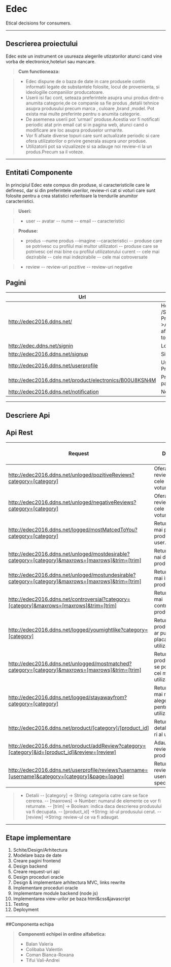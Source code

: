 Edec
===================
Etical decisions for consumers.

----------


Descrierea proiectului
-------------

Edec este un instrument ce usureaza alegerile utizatorilor atunci cand vine vorba de electronice,hoteluri sau mancare.

> **Cum functioneaza:**

> - Edec dispune de o baza de date in care produsele contin informatii legate de substantele folosite, locul de provenienta, si ideologiile companiilor producatoare.
> - Userii isi fac cont, seteaza preferintele asupra unui produs dintr-o anumita categorie,de ce companie sa fie produs ,detalii tehnice asupra produsului precum marca , culoare ,brand ,model. Pot exista mai multe preferinte pentru o anumita categorie. 
> - De asemenea userii pot 'urmari' produse.Acestia vor fi notificati periodic atat prin email cat si in pagina web, atunci cand o modificare are loc asupra produselor urmarite.
> - Vor fi afsate diverse topuri care sunt actualizate periodic si care ofera utilizatorilor o privire generala asupra unor produse.
> - Utilizatorii pot sa vizualizeze si sa adauge noi review-ri la un produs.Precum sa il voteze.

-----------------------------------------------------
Entitati Componente
-------------------

In principiul Edec este compus din produse, si caracteristicile care le definesc, dar si din preferintele userilor, review-ri cat si voturi care sunt folosite pentru a crea statistici referitoare la trendurile anumitor caracteristici.


> **Useri:**

>- user
>-- avatar
>-- nume
>-- email
>-- caracteristici

>**Produse:**

>- produs
>--nume produs
>--imagine
>--caracteristici
>-- produse care se potrivesc cu profilul mai multor utilizatori
>-- produse care se potrivesc cel mai bine cu profilul utilizatorului curent
>-- cele mai dezirabile
>-- cele mai indezirabile
>-- cele mai cotroversate

>- review
>-- review-uri pozitive
>-- review-uri negative

Pagini
--------------
Url		    | Titlu
------------| ---
http://edec2016.ddns.net/                | Homepage /Search Product ->Aici vor fi afisate topurile 
http://edec.ddns.net/signin          | Login
http://edec2016.ddns.net/signup            |Sign Up
http://edec2016.ddns.net/userprofile      | User Profile
http://edec2016.ddns.net/product/electronics/B00U8KSN4M | Product page
http://edec2016.ddns.net/notification       | Notificari 


---------------
Descriere Api
-----------------

Api Rest
------------------
Request       | Descriere    | Necesita Cookie Setat | Format returnat
--------------| -------------| ----------------------| -----
http://edec2016.ddns.net/unloged/pozitiveReviews?category=[category]  | Ofera primele 4 review-ri cu cele mai multe voturi pozotive. |NU | HTML
http://edec2016.ddns.net/unloged/negativeReviews?category=[category]      | Ofera primele 4 review-ri  cu cele mai multe voturi negative. | NU | HTML
http://edec2016.ddns.net/logged/mostMatcedToYou?category=[category]       | Returneaza cele mai potrivite produse pentru user. | DA
http://edec2016.ddns.net/unloged/mostdesirable?category=[category]&maxrows=[maxrows]&trim=[trim] | Returneaza cele nai desirabile produse. | NU | HTML
http://edec2016.ddns.net/unloged/mostundesirable?category=[category]&maxrows=[maxrows]&trim=[trim] | Returneaza cele mai indezirabile produse. | NU | HTML
http://edec2016.ddns.net/controversial?category=[category]&maxrows=[maxrows]&trim=[trim] | Returneaza cele mai controversate produse. | NU | HTML
http://edec2016.ddns.net/logged/youmightlike?category=[category]   | Returneaza produsele care ar putea sa placa unui utilizator. | DA | HTML
http://edec2016.ddns.net/unlogged/mostmatched?category=[category]&maxrows=[maxrows]&trim=[trim] | Returneaza produsele care se potrivesc cu cei mai multi utilizatori | NU  |HTML
http://edec2016.ddns.net/logged/stayawayfrom?category=[category]  | Returneaza cele mai nepotrivite alegeri(produse) pentru un utilizator. | DA |HTML
http://edec2016.ddns.net/product/[category]/[product_id] | Returneaza detalii + review-ri al unui produs. | NU | HTML
http://edec2016.ddns.net/product/addReview?category=[category]&id=[product_id]&review=[review] | Adauga un nou review la un produs. | DA | HTML
http://edec2016.ddns.net/userprofile/reviews?username=[username]&category=[category]&page=[page] | Returneaza review-rile userului specificat. | NU | HTML 


>- Detalii
>-- [category] -> String: categoria catre care se face cererea.
>-- [maxrows] -> Number: numarul de elemente ce vor fi returnate.
>-- [trim] -> Boolean: indica daca descrierea produsului va fi decupata.
>-- [product_id] ->String: id-ul produsului cerut.
>-- [review] ->String: review-ul ce va fi adaugat.



------------------------ 
Etape implementare
------------------------

1. Schite/Design/Arhitectura
2. Modelare baza de date
3. Creare pagini frontend
4. Design backend
5. Creare request-uri api
6. Design proceduri oracle
7. Design & implementare arhitectura MVC, links rewrite
8. Implementare proceduri oracle
9. Implementare module backend (node js)
10. Implementarea view-urilor pe baza html&css&javascript
11. Testing
12. Deployment

----------------------

##Componenta echipa

> **Componenti echipei in ordine alfabetica:**
> 
>- Balan Valeria
>- Colibaba Valentin
>- Coman Bianca-Roxana
>- Tifui Vali-Andrei